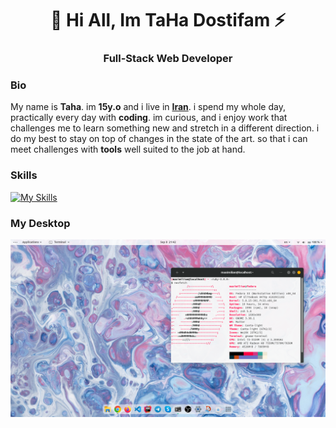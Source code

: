 <h1 align="center">🦩 Hi All, Im TaHa Dostifam ⚡️</h1>
<h3 align="center">Full-Stack Web Developer</h3>

### Bio
My name is **Taha**. im **15y.o** and i live in [**Iran**](https://en.wikipedia.org/wiki/Iran). i spend my whole day, practically every day with **coding**.
im curious, and i enjoy work that challenges me to learn something new and stretch in a different direction.
i do my best to stay on top of changes in the state of the art. so that i can meet challenges with **tools** well suited to the job at hand.

### Skills
[![My Skills](https://skillicons.dev/icons?i=vscode,vim,tailwind,bootstrap,js,ts,webpack,vite,vue,nuxt,react,materialui,nodejs,express,jest,wasm,go,cpp,c,ruby,rails,py,flask,linux,docker,jenkins,selenium,nginx,bash,git,github,gitlab,netlify,heroku,cloudflare,mysql,postgres,sqlite,mongodb,redis)](https://skillicons.dev)

### My Desktop
![](https://raw.githubusercontent.com/tahadostifam/screenfetch/main/desktop9.png)
